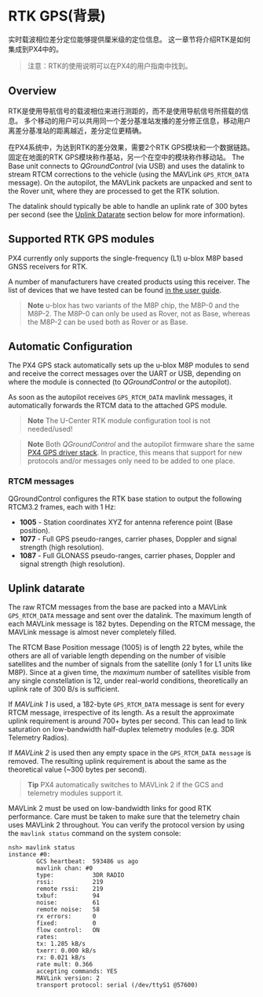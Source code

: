 # RTK GPS(背景)

实时载波相位差分定位能够提供厘米级的定位信息。 这一章节将介绍RTK是如何集成到PX4中的。

> 注意：RTK的使用说明可以在PX4的用户指南中找到。

## Overview

RTK是使用导航信号的载波相位来进行测距的，而不是使用导航信号所搭载的信息。 多个移动的用户可以共用同一个差分基准站发播的差分修正信息，移动用户离差分基准站的距离越近，差分定位更精确。

在PX4系统中，为达到RTK的差分效果，需要2个RTK GPS模块和一个数据链路。 固定在地面的RTK GPS模块称作基站，另一个在空中的模块称作移动站。 The Base unit connects to *QGroundControl* (via USB) and uses the datalink to stream RTCM corrections to the vehicle (using the MAVLink `GPS_RTCM_DATA` message). On the autopilot, the MAVLink packets are unpacked and sent to the Rover unit, where they are processed to get the RTK solution.

The datalink should typically be able to handle an uplink rate of 300 bytes per second (see the [Uplink Datarate](#uplink-datarate) section below for more information).

## Supported RTK GPS modules

PX4 currently only supports the single-frequency (L1) u-blox M8P based GNSS receivers for RTK.

A number of manufacturers have created products using this receiver. The list of devices that we have tested can be found [in the user guide](https://docs.px4.io/en/advanced_features/rtk-gps.html#supported-rtk-devices).

> **Note** u-blox has two variants of the M8P chip, the M8P-0 and the M8P-2. The M8P-0 can only be used as Rover, not as Base, whereas the M8P-2 can be used both as Rover or as Base.

## Automatic Configuration

The PX4 GPS stack automatically sets up the u-blox M8P modules to send and receive the correct messages over the UART or USB, depending on where the module is connected (to *QGroundControl* or the autopilot).

As soon as the autopilot receives `GPS_RTCM_DATA` mavlink messages, it automatically forwards the RTCM data to the attached GPS module.

> **Note** The U-Center RTK module configuration tool is not needed/used!

<span></span>

> **Note** Both *QGroundControl* and the autopilot firmware share the same [PX4 GPS driver stack](https://github.com/PX4/GpsDrivers). In practice, this means that support for new protocols and/or messages only need to be added to one place.

### RTCM messages

QGroundControl configures the RTK base station to output the following RTCM3.2 frames, each with 1 Hz:

- **1005** - Station coordinates XYZ for antenna reference point (Base position).
- **1077** - Full GPS pseudo-ranges, carrier phases, Doppler and signal strength (high resolution).
- **1087** - Full GLONASS pseudo-ranges, carrier phases, Doppler and signal strength (high resolution).

## Uplink datarate

The raw RTCM messages from the base are packed into a MAVLink `GPS_RTCM_DATA` message and sent over the datalink. The maximum length of each MAVLink message is 182 bytes. Depending on the RTCM message, the MAVLink message is almost never completely filled.

The RTCM Base Position message (1005) is of length 22 bytes, while the others are all of variable length depending on the number of visible satellites and the number of signals from the satellite (only 1 for L1 units like M8P). Since at a given time, the *maximum* number of satellites visible from any single constellation is 12, under real-world conditions, theoretically an uplink rate of 300 B/s is sufficient.

If *MAVLink 1* is used, a 182-byte `GPS_RTCM_DATA` message is sent for every RTCM message, irrespective of its length. As a result the approximate uplink requirement is around 700+ bytes per second. This can lead to link saturation on low-bandwidth half-duplex telemetry modules (e.g. 3DR Telemetry Radios).

If *MAVLink 2* is used then any empty space in the `GPS_RTCM_DATA message` is removed. The resulting uplink requirement is about the same as the theoretical value (~300 bytes per second).

> **Tip** PX4 automatically switches to MAVLink 2 if the GCS and telemetry modules support it.

MAVLink 2 must be used on low-bandwidth links for good RTK performance. Care must be taken to make sure that the telemetry chain uses MAVLink 2 throughout. You can verify the protocol version by using the `mavlink status` command on the system console:

    nsh> mavlink status
    instance #0:
            GCS heartbeat:  593486 us ago
            mavlink chan: #0
            type:           3DR RADIO
            rssi:           219
            remote rssi:    219
            txbuf:          94
            noise:          61
            remote noise:   58
            rx errors:      0
            fixed:          0
            flow control:   ON
            rates:
            tx: 1.285 kB/s
            txerr: 0.000 kB/s
            rx: 0.021 kB/s
            rate mult: 0.366
            accepting commands: YES
            MAVLink version: 2
            transport protocol: serial (/dev/ttyS1 @57600)